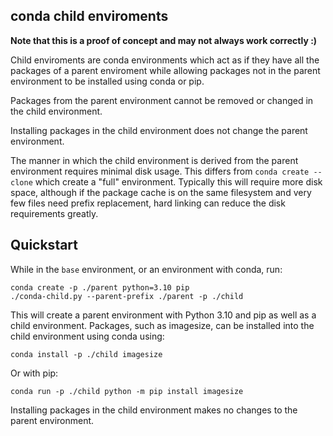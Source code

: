 
conda child enviroments
-----------------------
**Note that this is a proof of concept and may not always work correctly :)**

Child enviroments are conda environments which act as if they have all the
packages of a parent enviroment while allowing packages not in the parent
environment to be installed using conda or pip. 

Packages from the parent environment cannot be removed or changed in the child environment.

Installing packages in the child environment does not change the parent environment.

The manner in which the child environment is derived from the parent environment requires 
minimal disk usage. This differs from `conda create --clone` which create a "full"
environment. Typically this will require more disk space, although if the package cache
is on the same filesystem and very few files need prefix replacement, hard linking can
reduce the disk requirements greatly.


Quickstart
----------

While in the `base` environment, or an environment with conda, run:

```
conda create -p ./parent python=3.10 pip
./conda-child.py --parent-prefix ./parent -p ./child
```

This will create a parent environment with Python 3.10 and pip as well as a child environment.
Packages, such as imagesize, can be installed into the child environment using conda using:

```
conda install -p ./child imagesize
```

Or with pip:

```
conda run -p ./child python -m pip install imagesize 
```

Installing packages in the child environment makes no changes to the parent environment.